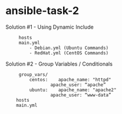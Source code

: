 # ansible-task-2

Solution #1   - Using Dynamic Include

		 hosts
		 main.yml
			 - Debian.yml (Ubuntu Commands)
			 - RedHat.yml (CentOS Commands)

Solution #2 - Group Variables / Conditionals

		 group_vars/
			 centos:	apache_name: "httpd"
					 apache_user: “apache”
			 ubuntu:	apache_name: "apache2"
					 apache_user: “www-data”
		hosts
		main.yml
